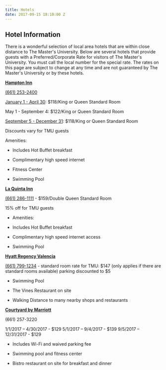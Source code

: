 ```yaml
---
title: Hotels
date: 2017-09-15 18:10:00 Z
---
```


## **Hotel Information**

There is a wonderful selection of local area hotels that are within close distance to The Master's University. Below are several hotels that provide guests with a Preferred/Corporate Rate for visitors of The Master's University. You must call the local number for the special rate. The rates on this page are subject to change at any time and are not guaranteed by The Master's University or by these hotels.

**[Hampton Inn](http://hamptoninn3.hilton.com/en/hotels/california/hampton-inn-los-angeles-santa-clarita-LAXVLHX/index.html)**

[(661) 253-2400](tel:(661)%20253-2400)

[January 1 - April 30](x-apple-data-detectors://13): $118/King or Queen Standard Room

May 1 - September 4: $122/King or Queen Standard Room

[September 5 - December 31](x-apple-data-detectors://17): $118/King or Queen Standard Room

Discounts vary for TMU guests

Amenities:

* Includes Hot Buffet breakfast

* Complimentary high speed internet

* Fitness Center

* Swimming Pool

**[La Quinta Inn](http://www.lq.com/lq/properties/propertyProfile.do?ident=LQ772)**

[(661) 286-1111](tel:(661)%20286-1111) - $159/Double Queen Standard Room

15% off for TMU guests

* Amenities:

* Includes Hot Buffet breakfast

* Complimentary high speed internet access

* Swimming Pool

**[Hyatt Regency Valencia](http://valencia.hyatt.com/en/hotel/home.html)**

[(661) 799-1234](tel:(661)%20799-1234) - standard room rate for TMU: $147 (only applies if there are standard rooms available) parking discounted to $5

* Swimming Pool

* The Vines Restaurant on site

* Walking Distance to many nearby shops and restaurants

**[Courtyard by Marriott](http://www.marriott.com/hotels/travel/bursc-courtyard-santa-clarita-valencia/)**

(661) 257-3220

1/1/2017 – 4/30/2017 - $129
5/1/2017 – 9/4/2017 - $139
9/5/2017 – 12/31/2017 - $129

* Includes Wi-Fi and waived parking fee

* Swimming pool and fitness center

* Bistro restaurant on site for breakfast and dinner